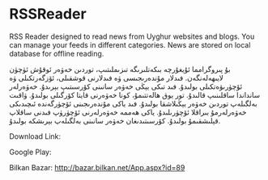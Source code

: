RSSReader
=========

RSS Reader designed to read news from Uyghur websites and blogs. You can manage your feeds in different categories. News are stored on local database for offline reading.

بۇ پىروگرامما ئۇيغۇرچە بىكەتلىرىگە تىزىملىتىپ، توردىن خەۋەر ئوقۇش ئۈچۈن لايىھەلەنگەن. فىدلار مۇندەرىجىسى ۋە فىدلارنى قوشقىلى، ئۆزگەرتكىلى ۋە ئۆچۈرىۋەتكىلى بولىدۇ. فىد تىكى يېڭى خەۋەر سانىنى كۆرسىتىپ بېرىدۇ. خەۋەرلەر سانداندا ساقلىنىپ قالىدۇ. تور يوق ھالەتتىمۇ، كونا خەۋەرنى قايتا كۆرگىلى بولىدۇ. ۋاقىت بەلگىلەپ توردىن خەۋەر يېڭىلاشقا بولىدۇ. فىد ياكى مۇندەرىجىنى ئۆچۈرگەندە ئىچىدىكى خەۋەرلەرمۇ بىراقلا ئۆچۈرىلىدۇ. ياكى ھەممە خەۋەرلەرنى ئۆچۈرۈپ فىدنى ساقلاپ قېلىشقىمۇ بولىدۇ. كۆرسىتىدىغان خەۋەر سانىنى بەلگىلەپ بېرىشكە بولىدۇ.

Download Link:

Google Play:

Bilkan Bazar: http://bazar.bilkan.net/App.aspx?id=89

